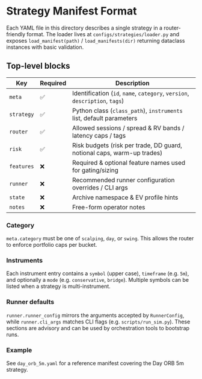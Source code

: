 # Strategy Manifest Format

Each YAML file in this directory describes a single strategy in a router-friendly
format. The loader lives at `configs/strategies/loader.py` and exposes
`load_manifest(path)` / `load_manifests(dir)` returning dataclass instances with
basic validation.

## Top-level blocks

| Key        | Required | Description |
|------------|----------|-------------|
| `meta`     | ✅        | Identification (`id`, `name`, `category`, `version`, `description`, `tags`) |
| `strategy` | ✅        | Python class (`class_path`), `instruments` list, default parameters |
| `router`   | ✅        | Allowed sessions / spread & RV bands / latency caps / tags |
| `risk`     | ✅        | Risk budgets (risk per trade, DD guard, notional caps, warm-up trades) |
| `features` | ❌        | Required & optional feature names used for gating/sizing |
| `runner`   | ❌        | Recommended runner configuration overrides / CLI args |
| `state`    | ❌        | Archive namespace & EV profile hints |
| `notes`    | ❌        | Free-form operator notes |

### Category
`meta.category` must be one of `scalping`, `day`, or `swing`. This allows the
router to enforce portfolio caps per bucket.

### Instruments
Each instrument entry contains a `symbol` (upper case), `timeframe` (e.g. `5m`),
and optionally a `mode` (e.g. `conservative`, `bridge`). Multiple symbols can be
listed when a strategy is multi-instrument.

### Runner defaults
`runner.runner_config` mirrors the arguments accepted by `RunnerConfig`, while
`runner.cli_args` matches CLI flags (e.g. `scripts/run_sim.py`). These sections
are advisory and can be used by orchestration tools to bootstrap runs.

### Example
See `day_orb_5m.yaml` for a reference manifest covering the Day ORB 5m strategy.
